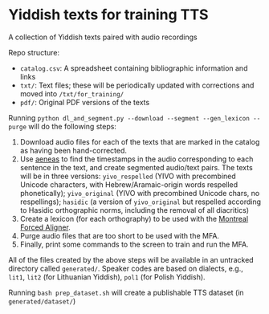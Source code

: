 # Yiddish texts for training TTS

A collection of Yiddish texts paired with audio recordings

Repo structure:
* `catalog.csv`: A spreadsheet containing bibliographic information and links
* `txt/`: Text files; these will be periodically updated with corrections and moved into `/txt/for_training/`
* `pdf/`: Original PDF versions of the texts

Running `python dl_and_segment.py --download --segment --gen_lexicon --purge` will do the following steps:
1. Download audio files for each of the texts that are marked in the catalog as having been hand-corrected.
2. Use [aeneas](https://www.readbeyond.it/aeneas/) to find the timestamps in the audio corresponding to each sentence in the text, and create segmented audio/text pairs. The texts will be in three versions: `yivo_respelled` (YIVO with precombined Unicode characters, with Hebrew/Aramaic-origin words respelled phonetically); `yivo_original` (YIVO with precombined Unicode chars, no respellings); `hasidic` (a version of `yivo_original` but respelled according to Hasidic orthographic norms, including the removal of all diacritics)
3. Create a lexicon (for each orthography) to be used with the [Montreal Forced Aligner](https://montreal-forced-aligner.readthedocs.io/en/latest/).
4. Purge audio files that are too short to be used with the MFA.
5. Finally, print some commands to the screen to train and run the MFA.

All of the files created by the above steps will be available in an untracked directory called `generated/`. Speaker codes are based on dialects, e.g., `lit1`, `lit2` (for Lithuanian Yiddish), `pol1` (for Polish Yiddish).

Running `bash prep_dataset.sh` will create a publishable TTS dataset (in `generated/dataset/`)
